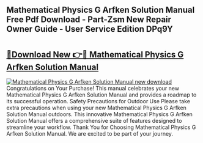 ## Mathematical Physics G Arfken Solution Manual Free Pdf Download - Part-Zsm New Repair Owner Guide - User Service Edition DPq9Y

# <h2><a href="http://bc53113.oget.top/?id=Mathematical+Physics+G+Arfken+Solution+Manual">🔗Download New 👉🔴 Mathematical Physics G Arfken Solution Manual</a></h2>

[![Mathematical Physics G Arfken Solution Manual new download](https://i.imgur.com/5g1atiW.png)](http://bc53113.oget.top/?id=Mathematical+Physics+G+Arfken+Solution+Manual)
Congratulations on Your Purchase! This manual celebrates your new Mathematical Physics G Arfken Solution Manual and provides a roadmap to its successful operation. Safety Precautions for Outdoor Use Please take extra precautions when using your new Mathematical Physics G Arfken Solution Manual outdoors. This innovative Mathematical Physics G Arfken Solution Manual offers a comprehensive suite of features designed to streamline your workflow. Thank You for Choosing Mathematical Physics G Arfken Solution Manual. We are excited to be part of your journey.
